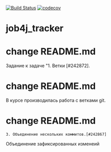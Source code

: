 [![Build Status](https://travis-ci.org/dmitryjob4j/job4j_tracker.svg?branch=master)](https://travis-ci.org/dmitryjob4j/job4j_tracker)
[![codecov](https://codecov.io/gh/dmitryjob4j/job4j_tracker/branch/master/graph/badge.svg)](https://codecov.io/gh/dmitryjob4j/job4j_tracker)


# job4j_tracker
# change README.md

Задание к задаче "1. Ветки [#242872].
# change README.md

В курсе производилась работа с ветками git.
# change README.md

	3. Объединение нескольких коммитов.[#242867]
Объединение зафиксированных изменеий